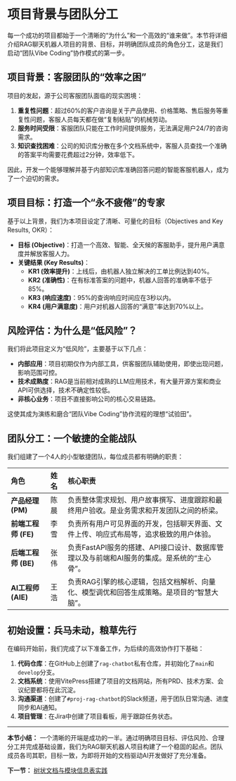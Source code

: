 # 项目背景与团队分工

每一个成功的项目都始于一个清晰的“为什么”和一个高效的“谁来做”。本节将详细介绍RAG聊天机器人项目的背景、目标，并明确团队成员的角色分工，这是我们启动“团队Vibe Coding”协作模式的第一步。

## 项目背景：客服团队的“效率之困”

项目的发起，源于公司客服团队面临的现实困境：
1.  **重复性问题**：超过60%的客户咨询是关于产品使用、价格策略、售后服务等重复性问题，客服人员每天都在做“复制粘贴”的机械劳动。
2.  **服务时间受限**：客服团队只能在工作时间提供服务，无法满足用户24/7的咨询需求。
3.  **知识查找困难**：公司的知识库分散在多个文档系统中，客服人员查找一个准确的答案平均需要花费超过2分钟，效率低下。

因此，开发一个能够理解并基于内部知识库准确回答问题的智能客服机器人，成为了一个迫切的需求。

## 项目目标：打造一个“永不疲倦”的专家

基于以上背景，我们为本项目设定了清晰、可量化的目标（Objectives and Key Results, OKR）：

- **目标 (Objective)**：打造一个高效、智能、全天候的客服助手，提升用户满意度并解放客服人力。
- **关键结果 (Key Results)**：
  - **KR1 (效率提升)**：上线后，由机器人独立解决的工单比例达到40%。
  - **KR2 (准确性)**：在有标准答案的问题中，机器人回答的准确率不低于85%。
  - **KR3 (响应速度)**：95%的查询响应时间应在3秒以内。
  - **KR4 (用户满意度)**：用户对机器人回答的“满意”率达到70%以上。

## 风险评估：为什么是“低风险”？

我们将此项目定义为“低风险”，主要基于以下几点：
- **内部应用**：项目初期仅作为内部工具，供客服团队辅助使用，即使出现问题，影响范围可控。
- **技术成熟度**：RAG是当前相对成熟的LLM应用技术，有大量开源方案和商业API可供选择，技术不确定性较低。
- **非核心业务**：项目不直接影响公司的核心交易链路。

这使其成为演练和磨合“团队Vibe Coding”协作流程的理想“试验田”。

## 团队分工：一个敏捷的全能战队

我们组建了一个4人的小型敏捷团队，每位成员都有明确的职责：

| 角色 | 姓名 | 核心职责 |
| :--- | :--- | :--- |
| **产品经理 (PM)** | 陈晨 | 负责整体需求规划、用户故事撰写、进度跟踪和最终用户验收。是业务需求和开发团队之间的桥梁。 |
| **前端工程师 (FE)** | 李雪 | 负责所有用户可见界面的开发，包括聊天界面、文件上传、响应式布局等，追求极致的用户体验。 |
| **后端工程师 (BE)** | 张伟 | 负责FastAPI服务的搭建、API接口设计、数据库管理以及与前端和AI服务的集成。是系统的“主心骨”。 |
| **AI工程师 (AIE)** | 王浩 | 负责RAG引擎的核心逻辑，包括文档解析、向量化、模型调优和回答生成策略。是项目的“智慧大脑”。 |

## 初始设置：兵马未动，粮草先行

在编码开始前，我们完成了以下准备工作，为后续的高效协作打下基础：
1.  **代码仓库**：在GitHub上创建了`rag-chatbot`私有仓库，并初始化了`main`和`develop`分支。
2.  **文档系统**：使用VitePress搭建了项目的文档网站，所有PRD、技术方案、会议纪要都将在此沉淀。
3.  **沟通渠道**：创建了`#proj-rag-chatbot`的Slack频道，用于团队日常沟通、进度同步和AI通知。
4.  **项目管理**：在Jira中创建了项目看板，用于跟踪任务状态。

---

**本节小结：** 一个清晰的开端是成功的一半。通过明确项目目标、评估风险、合理分工并完成基础设置，我们为RAG聊天机器人项目构建了一个稳固的起点。团队成员各司其职，目标一致，为即将开始的文档驱动AI开发做好了充分准备。

**下一节：** [树状文档与模块信息表实践](doc-practice.md)